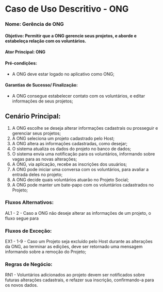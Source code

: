 # Caso de Uso Descritivo - ONG

### Nome: Gerência de ONG

#### Objetivo: Permitir que a ONG gerencie seus projetos, e aborde e estabeleça relação com os voluntários.

#### Ator Principal: ONG

#### Pré-condições: 

- A ONG deve estar logado no aplicativo como ONG;

#### Garantias de Sucesso/ Finalização:

- A ONG consegue estabelecer contato com os voluntários, e editar informações de seus projetos;

## Cenário Principal:

1. A ONG escolhe se deseja alterar informações cadastrais ou prosseguir e gerenciar seus projetos;
2. A ONG seleciona um projeto cadastrado pelo Host;
3. A ONG altera as informações cadastradas, como desejar;
4. O sistema atualiza os dados do projeto no banco de dados;
5. O sistema envia uma notificação para os voluntários, informando sobre vagas para as novas alterações;
6. A ONG, via aplicação, recebe as inscrições dos usuários;
7. A ONG pode iniciar uma conversa com os voluntários, para avaliar a entrada deles no projeto;
8. A ONG decide quais voluntários atuarão no Projeto Social;
9. A ONG pode manter um bate-papo com os voluntários cadastrados no Projeto;

### Fluxos Alternativos: 

AL1 - 2 - Caso a ONG não deseje alterar as informações de um projeto, o fluxo segue para 

### Fluxos de Exceção:

EX1 - 1-9 - Caso um Projeto seja excluído pelo Host durante as alterações da ONG, ao terminar as edições, deve ser retornado uma mensagem informando sobre a remoção do Projeto;

### Regras de Negócio: 

RN1 - Voluntários adicionados ao projeto devem ser notificados sobre futuras alterações cadastrais, e refazer sua inscrição, confirmando-a para os novos dados.
